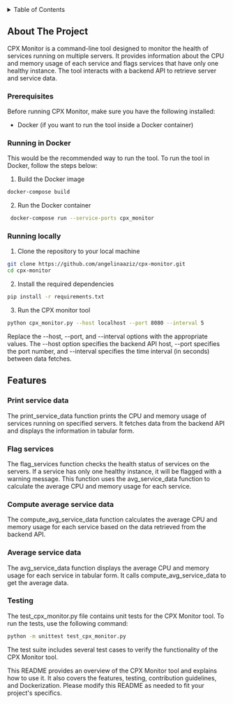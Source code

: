  <!-- Table of Contents -->
 <details>
<summary>Table of Contents</summary>
<ol>
<li><a href="#about-the-project">About The Project</a></li>
<li><a href="#getting-started">Getting Started</a>
    <ul>
        <li><a href="#prerequisites">Prerequisites</a></li>
        <li><a href="#running-in-docker">Running in Docker</a></li>
        <li><a href="#running-locally">Running Locally</a></li>
    </ul>
</li>
<li><a href="#features">Features</a>
    <ul>
        <li><a href="#print-service-data">Print Service Data</a></li>
        <li><a href="#flag-services">Flag Services</a></li>
        <li><a href="#compute-average-service-data">Compute Average Service Data</a></li>
        <li><a href="#average-service-data">Average Service Data</a></li>
    </ul>
</li>
<li><a href="#testing">Testing</a></li>
</ol>
</details>

<!-- ABOUT THE PROJECT -->
## About The Project
CPX Monitor is a command-line tool designed to monitor the health of services running on multiple servers. It provides information about the CPU and memory usage of each service and flags services that have only one healthy instance. The tool interacts with a backend API to retrieve server and service data.

### Prerequisites
Before running CPX Monitor, make sure you have the following installed:

- Docker (if you want to run the tool inside a Docker container)

### Running in Docker
This would be the recommended way to run the tool. To run the tool in Docker, follow the steps below:

1. Build the Docker image
```sh
docker-compose build
```

2. Run the Docker container
```sh
 docker-compose run --service-ports cpx_monitor
```

### Running locally
1. Clone the repository to your local machine
```sh
git clone https://github.com/angelinaaziz/cpx-monitor.git
cd cpx-monitor
```

2. Install the required dependencies
```sh
pip install -r requirements.txt
```

3. Run the CPX monitor tool
```sh
python cpx_monitor.py --host localhost --port 8080 --interval 5
```
Replace the --host, --port, and --interval options with the appropriate values. The --host option specifies the backend API host, --port specifies the port number, and --interval specifies the time interval (in seconds) between data fetches.

<!-- FEATURES -->
## Features

### Print service data
The print_service_data function prints the CPU and memory usage of services running on specified servers. It fetches data from the backend API and displays the information in tabular form.

### Flag services
The flag_services function checks the health status of services on the servers. If a service has only one healthy instance, it will be flagged with a warning message. This function uses the avg_service_data function to calculate the average CPU and memory usage for each service.

### Compute average service data
The compute_avg_service_data function calculates the average CPU and memory usage for each service based on the data retrieved from the backend API.

### Average service data
The avg_service_data function displays the average CPU and memory usage for each service in tabular form. It calls compute_avg_service_data to get the average data.

### Testing
The test_cpx_monitor.py file contains unit tests for the CPX Monitor tool. To run the tests, use the following command:
```sh
python -m unittest test_cpx_monitor.py
```
The test suite includes several test cases to verify the functionality of the CPX Monitor tool.

This README provides an overview of the CPX Monitor tool and explains how to use it. It also covers the features, testing, contribution guidelines, and Dockerization. Please modify this README as needed to fit your project's specifics.
